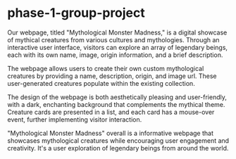 # phase-1-group-project


Our webpage, titled "Mythological Monster Madness," is a digital showcase of mythical creatures from various cultures and mythologies. Through an interactive user interface, visitors can explore an array of legendary beings, each with its own name, image, origin information, and a brief description.

The webpage allows users to create their own custom mythological creatures by providing a name, description, origin, and image url. These user-generated creatures populate within the existing collection.

The design of the webpage is both aesthetically pleasing and user-friendly, with a dark, enchanting background that complements the mythical theme. Creature cards are presented in a list, and each card has a mouse-over event, further implementing visitor interaction.

"Mythological Monster Madness" overall is a informative webpage that showcases mythological creatures while encouraging user engagement and creativity. It's a user exploration of legendary beings from around the world.
